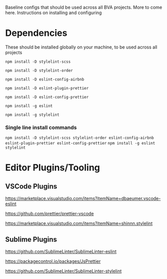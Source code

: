 Baseline configs that should be used across all BVA projects. More to come here. Instructions on installing and configuring

# Dependencies

These should be installed globally on your machine, to be used across all projects

`npm install -D stylelint-scss`

`npm install -D stylelint-order`

`npm install -D eslint-config-airbnb`

`npm install -D eslint-plugin-prettier`

`npm install -D eslint-config-prettier`

`npm install -g eslint`

`npm install -g stylelint`

### Single line install commands

`npm install -D stylelint-scss stylelint-order eslint-config-airbnb eslint-plugin-prettier eslint-config-prettier`
`npm install -g eslint stylelint`

# Editor Plugins/Tooling

## VSCode Plugins

https://marketplace.visualstudio.com/items?itemName=dbaeumer.vscode-eslint

https://github.com/prettier/prettier-vscode

https://marketplace.visualstudio.com/items?itemName=shinnn.stylelint

## Sublime Plugins

https://github.com/SublimeLinter/SublimeLinter-eslint

https://packagecontrol.io/packages/JsPrettier

https://github.com/SublimeLinter/SublimeLinter-stylelint
